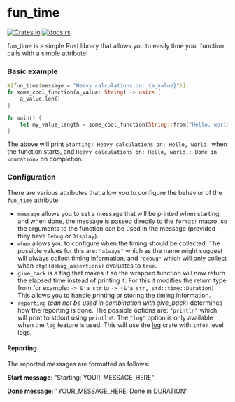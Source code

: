 # fun_time

[![Crates.io](https://img.shields.io/crates/v/fun_time)](https://crates.io/crates/fun_time)
[![docs.rs](https://img.shields.io/docsrs/fun_time)](https://docs.rs/fun_time/0.3.0/fun_time/)

fun_time is a simple Rust library that allows you to easily time your function calls with a simple attribute!

### Basic example

```rust
#[fun_time(message = "Heavy calculations on: {a_value}")]
fn some_cool_function(a_value: String) -> usize {
    a_value.len()
}

fn main() {
    let my_value_length = some_cool_function(String::from("Hello, world."));
}
```

The above will print `Starting: Heavy calculations on: Hello, world.` when the function starts, and `Heavy calculations on: Hello, world.: Done in <duration>` on completion.

### Configuration

There are various attributes that allow you to configure the behavior of the `fun_time` attribute.

- `message` allows you to set a message that will be printed when starting, and when done, the message is passed directly to the `format!` macro, so the arguments to the function can be used in the message (provided they have `Debug` or `Display`).
- `when` allows you to configure when the timing should be collected. The possible values for this are: `"always"` which
  as the name might suggest will always collect timing information, and `"debug"` which will only collect when
  `cfg!(debug_assertions)` evaluates to `true`.
- `give_back` is a flag that makes it so the wrapped function will now return the elapsed time instead of printing it.
  For this it modifies the return type from for example: `-> &'a str` to `-> (&'a str, std::time::Duration)`. This
  allows you to handle printing or storing the timing information.
- `reporting` (_can not be used in combination with give_back_) determines how the reporting is done. The possible
  options are: `"println"` which will print to stdout using `println!`. The `"log"` option is only available when
  the `log` feature is used. This will use the [log](https://crates.io/crates/log) crate with `info!` level logs.

#### Reporting

The reported messages are formatted as follows:

**Start message**: "Starting: YOUR_MESSAGE_HERE"

**Done message**: "YOUR_MESSAGE_HERE: Done in DURATION"
